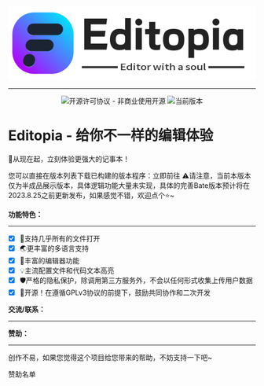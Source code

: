 <p align="center">
<a href="#"><img src="./img/Editopia_logo-1.png"></a>
</p><hr>
<p align="center">
<img alt="开源许可协议 - 非商业使用开源" src="https://img.shields.io/badge/License-GPLv3-blue">
<img alt="当前版本" src="https://img.shields.io/badge/Version-v0.1.1-green">
</p>

# Editopia - 给你不一样的编辑体验
 👏从现在起，立刻体验更强大的记事本！

您可以直接在版本列表下载已构建的版本程序：立即前往
⚠请注意，当前本版本仅为半成品展示版本，具体逻辑功能大量未实现，具体的完善Bate版本预计将在2023.8.25之前更新发布，如果感觉不错，欢迎点个⭐~

**功能特色：**

------

- [x] 📜支持几乎所有的文件打开
- [x] 🌏更丰富的多语言支持
- [x] 📝丰富的编辑器功能
- [x] 💡主流配置文件和代码文本高亮
- [x] 🛡严格的隐私保护，除调用第三方服务外，不会以任何形式收集上传用户数据
- [x] 🎉开源！在遵循GPLv3协议的前提下，鼓励共同协作和二次开发

**交流/联系：**

------



**赞助：**

------

创作不易，如果您觉得这个项目给您带来的帮助，不妨支持一下吧~

赞助名单
